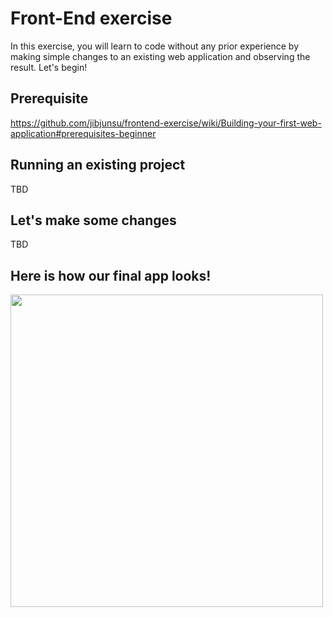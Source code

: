 # Front-End exercise

In this exercise, you will learn to code without any prior experience by making simple changes to an existing web application and observing the result. Let's begin!

## Prerequisite
https://github.com/jibjunsu/frontend-exercise/wiki/Building-your-first-web-application#prerequisites-beginner

## Running an existing project
TBD

## Let's make some changes
TBD

## Here is how our final app looks!
<img src="https://github.com/jibjunsu/frontend-exercise/blob/main/src/assets/insurance-app.PNG" width="500">
